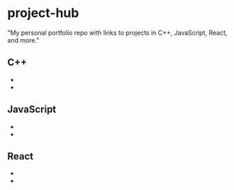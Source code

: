 # project-hub
"My personal portfolio repo with links to projects in C++, JavaScript, React, and more."

## C++
- [](link-to-repo)
- [](link-to-repo)

## JavaScript
- [](link-to-repo)
- [](link-to-repo)

## React
- [](link-to-repo)
- [](link-to-repo)
